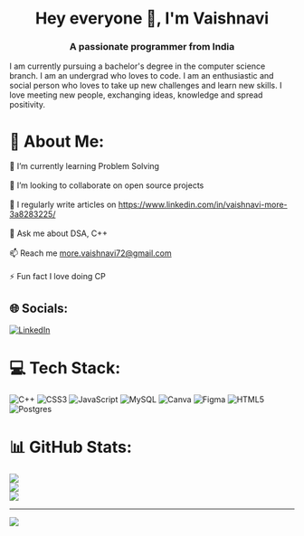 <h1 align="center">Hey everyone 👋, I'm Vaishnavi</h1>
<h3 align="center">A passionate programmer from India</h3>

<p> I am currently pursuing a bachelor's degree in the computer science branch. I am an undergrad who loves to code. I am an enthusiastic and social person who loves to take up new challenges and learn new skills. I love meeting new people, exchanging ideas, knowledge and spread positivity.</p>

# 💫 About Me:
🌱 I’m currently learning Problem Solving<br><br>👯 I’m looking to collaborate on open source projects<br><br>📝 I regularly write articles on https://www.linkedin.com/in/vaishnavi-more-3a8283225/<br><br>💬 Ask me about DSA, C++<br><br>📫 Reach me more.vaishnavi72@gmail.com<br><br>⚡ Fun fact I love doing CP


## 🌐 Socials:
[![LinkedIn](https://img.shields.io/badge/LinkedIn-%230077B5.svg?logo=linkedin&logoColor=white)](https://linkedin.com/in/https://www.linkedin.com/in/vaishnavi-more-3a8283225/) 

# 💻 Tech Stack:
![C++](https://img.shields.io/badge/c++-%2300599C.svg?style=for-the-badge&logo=c%2B%2B&logoColor=white) ![CSS3](https://img.shields.io/badge/css3-%231572B6.svg?style=for-the-badge&logo=css3&logoColor=white) ![JavaScript](https://img.shields.io/badge/javascript-%23323330.svg?style=for-the-badge&logo=javascript&logoColor=%23F7DF1E) ![MySQL](https://img.shields.io/badge/mysql-%2300f.svg?style=for-the-badge&logo=mysql&logoColor=white) ![Canva](https://img.shields.io/badge/Canva-%2300C4CC.svg?style=for-the-badge&logo=Canva&logoColor=white) 	![Figma](https://img.shields.io/badge/figma-%23F24E1E.svg?style=for-the-badge&logo=figma&logoColor=white) ![HTML5](https://img.shields.io/badge/html5-%23E34F26.svg?style=for-the-badge&logo=html5&logoColor=white) ![Postgres](https://img.shields.io/badge/postgres-%23316192.svg?style=for-the-badge&logo=postgresql&logoColor=white)
# 📊 GitHub Stats:
![](https://github-readme-stats.vercel.app/api?username=Vaishnavi-More&theme=dark&hide_border=false&include_all_commits=false&count_private=false)<br/>
![](https://github-readme-streak-stats.herokuapp.com/?user=Vaishnavi-More&theme=dark&hide_border=false)<br/>
![](https://github-readme-stats.vercel.app/api/top-langs/?username=Vaishnavi-More&theme=dark&hide_border=false&include_all_commits=false&count_private=false&layout=compact)

---
[![](https://visitcount.itsvg.in/api?id=Vaishnavi-More&icon=0&color=0)](https://visitcount.itsvg.in)

<!-- Proudly created with GPRM ( https://gprm.itsvg.in ) -->

